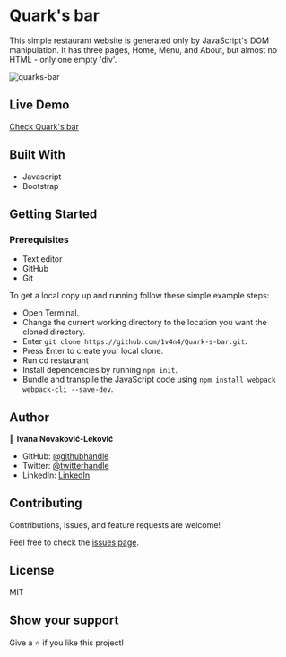 # Quark's bar

This simple restaurant website is generated only by JavaScript's DOM manipulation. It has three pages, Home, Menu, and About, but almost no HTML - only one empty 'div'.

![quarks-bar](https://user-images.githubusercontent.com/65791349/124969525-1a07d780-e027-11eb-8083-108faf3998fd.png)

## Live Demo

[Check Quark's bar](https://1v4n4.github.io/Quark-s-bar/)

## Built With

  - Javascript
  - Bootstrap

## Getting Started

### Prerequisites
- Text editor
- GitHub
- Git

To get a local copy up and running follow these simple example steps:

- Open Terminal.
- Change the current working directory to the location you want the cloned directory.
- Enter `git clone https://github.com/1v4n4/Quark-s-bar.git`.
- Press Enter to create your local clone.
- Run cd restaurant
- Install dependencies by running `npm init`.
- Bundle and transpile the JavaScript code using `npm install webpack webpack-cli --save-dev`.

## Author
👤 **Ivana Novaković-Leković**

- GitHub: [@githubhandle](https://github.com/1v4n4)
- Twitter: [@twitterhandle](https://twitter.com/codeIv1)
- LinkedIn: [LinkedIn](https://www.linkedin.com/in/1v4n4/)

## Contributing

Contributions, issues, and feature requests are welcome!

Feel free to check the [issues page](https://github.com/1v4n4/Quark-s-bar/issues).

## License
MIT

## Show your support

Give a ⭐️ if you like this project!

